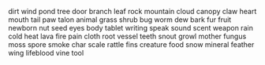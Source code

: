 dirt
wind
pond
tree
door
branch
leaf
rock
mountain
cloud
canopy
claw
heart
mouth
tail
paw
talon
animal
grass
shrub
bug
worm
dew
bark
fur
fruit
newborn
nut
seed
eyes
body
tablet
writing
speak
sound
scent
weapon
rain
cold
heat
lava
fire
pain
cloth
root
vessel
teeth
snout
growl
mother
fungus
moss
spore
smoke
char
scale
rattle
fins
creature
food
snow
mineral
feather
wing
lifeblood
vine
tool
